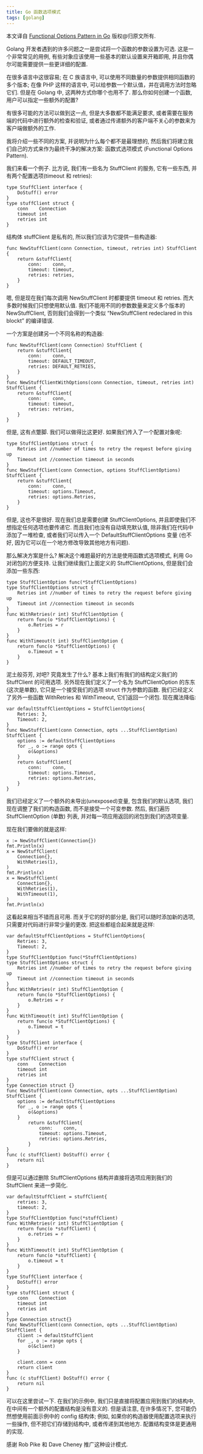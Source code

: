 ```yaml
---
title: Go 函数选项模式
tags: [golang]
---
```


本文译自 [Functional Options Pattern in Go](https://halls-of-valhalla.org/beta/articles/functional-options-pattern-in-go,54/) 版权@归原文所有.

Golang 开发者遇到的许多问题之一是尝试将一个函数的参数设置为可选. 这是一个非常常见的用例, 有些对象应该使用一些基本的默认设置来开箱即用, 并且你偶尔可能需要提供一些更详细的配置.

在很多语言中这很容易; 在 C 族语言中, 可以使用不同数量的参数提供相同函数的多个版本; 在像 PHP 这样的语言中, 可以给参数一个默认值，并在调用方法时忽略它们. 但是在 Golang 中, 这两种方式你哪个也用不了. 那么你如何创建一个函数, 用户可以指定一些额外的配置?

有很多可能的方法可以做到这一点, 但是大多数都不能满足要求, 或者需要在服务端的代码中进行额外的检查和验证, 或者通过传递额外的客户端不关心的参数来为客户端做额外的工作.

我将介绍一些不同的方案, 并说明为什么每个都不是最理想的, 然后我们将建立我们自己的方式来作为最终干净的解决方案: 函数式选项模式 (Functional Options Pattern).

我们来看一个例子. 比方说, 我们有一些名为 StuffClient 的服务, 它有一些东西, 并有两个配置选项(timeout 和 retries):

```
type StuffClient interface {
    DoStuff() error
}
type stuffClient struct {
    conn    Connection
    timeout int
    retries int
}
```

结构体 stuffClient 是私有的, 所以我们应该为它提供一些构造器:

```
func NewStuffClient(conn Connection, timeout, retries int) StuffClient {
    return &stuffClient{
        conn:    conn,
        timeout: timeout,
        retries: retries,
    }
}
```

嗯, 但是现在我们每次调用 NewStuffClient 时都要提供 timeout 和 retries. 而大多数时候我们只想使用默认值. 我们不能用不同的参数数量来定义多个版本的 NewStuffClient, 否则我们会得到一个类似 “NewStuffClient redeclared in this blockt” 的编译错误.

一个方案是创建另一个不同名称的构造器:

```
func NewStuffClient(conn Connection) StuffClient {
    return &stuffClient{
        conn:    conn,
        timeout: DEFAULT_TIMEOUT,
        retries: DEFAULT_RETRIES,
    }
}
func NewStuffClientWithOptions(conn Connection, timeout, retries int) StuffClient {
    return &stuffClient{
        conn:    conn,
        timeout: timeout,
        retries: retries,
    }
}
```

但是, 这有点蹩脚. 我们可以做得比这更好. 如果我们传入了一个配置对象呢:

```
type StuffClientOptions struct {
    Retries int //number of times to retry the request before giving up
    Timeout int //connection timeout in seconds
}
func NewStuffClient(conn Connection, options StuffClientOptions) StuffClient {
    return &stuffClient{
        conn:    conn,
        timeout: options.Timeout,
        retries: options.Retries,
    }
}

```

但是, 这也不是很好. 现在我们总是需要创建 StuffClientOptions, 并且即使我们不想指定任何选项也要传递它. 而且我们也没有自动填充默认值, 除非我们在代码中添加了一堆检查, 或者我们可以传入一个 DefaultStuffClientOptions 变量 (也不好, 因为它可以在一个地方修改导致其他地方有问题).

那么解决方案是什么? 解决这个难题最好的方法是使用函数式选项模式, 利用 Go 对闭包的方便支持. 让我们继续我们上面定义的 StuffClientOptions, 但是我们会添加一些东西:

```
type StuffClientOption func(*StuffClientOptions)
type StuffClientOptions struct {
    Retries int //number of times to retry the request before giving up
    Timeout int //connection timeout in seconds
}
func WithRetries(r int) StuffClientOption {
    return func(o *StuffClientOptions) {
        o.Retries = r
    }
}
func WithTimeout(t int) StuffClientOption {
    return func(o *StuffClientOptions) {
        o.Timeout = t
    }
}
```

泥土般芬芳, 对吧? 究竟发生了什么? 基本上我们有我们的结构定义我们的 StuffClient 的可用选项. 另外现在我们定义了一个名为 StuffClientOption 的东东(这次是单数), 它只是一个接受我们的选项 struct 作为参数的函数. 我们已经定义了另外一些函数 WithRetries 和 WithTimeout, 它们返回一个闭包. 现在魔法降临:

```
var defaultStuffClientOptions = StuffClientOptions{
    Retries: 3,
    Timeout: 2,
}
func NewStuffClient(conn Connection, opts ...StuffClientOption) StuffClient {
    options := defaultStuffClientOptions
    for _, o := range opts {
        o(&options)
    }
    return &stuffClient{
        conn:    conn,
        timeout: options.Timeout,
        retries: options.Retries,
    }
}
```

我们已经定义了一个额外的未导出(unexposed)变量, 包含我们的默认选项, 我们现在调整了我们的构造函数, 而不是接受一个可变参数. 然后, 我们遍历 StuffClientOption (单数) 列表, 并对每一项应用返回的闭包到我们的选项变量.

现在我们要做的就是这样:

```
x := NewStuffClient(Connection{})
fmt.Println(x) 
x = NewStuffClient(
    Connection{},
    WithRetries(1),
)
fmt.Println(x) 
x = NewStuffClient(
    Connection{},
    WithRetries(1),
    WithTimeout(1),
)
fmt.Println(x) 

```
这看起来相当不错而且可用. 而关于它的好的部分是, 我们可以随时添加新的选项, 只需要对代码进行非常少量的更改. 把这些都组合起来就是这样:

```
var defaultStuffClientOptions = StuffClientOptions{
    Retries: 3,
    Timeout: 2,
}
type StuffClientOption func(*StuffClientOptions)
type StuffClientOptions struct {
    Retries int //number of times to retry the request before giving up
    Timeout int //connection timeout in seconds
}
func WithRetries(r int) StuffClientOption {
    return func(o *StuffClientOptions) {
        o.Retries = r
    }
}
func WithTimeout(t int) StuffClientOption {
    return func(o *StuffClientOptions) {
        o.Timeout = t
    }
}
type StuffClient interface {
    DoStuff() error
}
type stuffClient struct {
    conn    Connection
    timeout int
    retries int
}
type Connection struct {}
func NewStuffClient(conn Connection, opts ...StuffClientOption) StuffClient {
    options := defaultStuffClientOptions
    for _, o := range opts {
        o(&options)
    }
        return &stuffClient{
            conn:    conn,
            timeout: options.Timeout,
            retries: options.Retries,
        }
}
func (c stuffClient) DoStuff() error {
    return nil
}
```

但是可以通过删除 StuffClientOptions 结构并直接将选项应用到我们的 StuffClient 来进一步简化.

```
var defaultStuffClient = stuffClient{
    retries: 3,
    timeout: 2,
}
type StuffClientOption func(*stuffClient)
func WithRetries(r int) StuffClientOption {
    return func(o *stuffClient) {
        o.retries = r
    }
}
func WithTimeout(t int) StuffClientOption {
    return func(o *stuffClient) {
        o.timeout = t
    }
}
type StuffClient interface {
    DoStuff() error
}
type stuffClient struct {
    conn    Connection
    timeout int
    retries int
}
type Connection struct{}
func NewStuffClient(conn Connection, opts ...StuffClientOption) StuffClient {
    client := defaultStuffClient
    for _, o := range opts {
        o(&client)
    }

    client.conn = conn
    return client
}
func (c stuffClient) DoStuff() error {
    return nil
}
```

可以在这里尝试一下. 在我们的示例中, 我们只是直接将配置应用到我们的结构中, 在中间有一个额外的配置结构是没有意义的. 但是请注意, 在许多情况下, 您可能仍然想使用前面示例中的 config 结构体; 例如, 如果你的构造器使用配置选项来执行一些操作, 但不把它们存储到结构中, 或者传递到其他地方. 配置结构变体是更通用的实现.

感谢 Rob Pike 和 Dave Cheney 推广这种设计模式.


